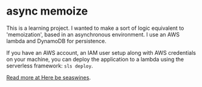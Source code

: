 # async memoize

This is a learning project. I wanted to make a sort of logic equivalent to 'memoization', based in an asynchronous environment. I use an AWS lambda and DynamoDB for persistence.

If you have an AWS account, an IAM user setup along with AWS credentials on your machine, you can deploy the application to a lambda using the serverless framework: `sls deploy`.

[Read more at Here be seaswines](https://herebeseaswines.net/essays/2021-05-24-simple-asynchronous-memoizer).
